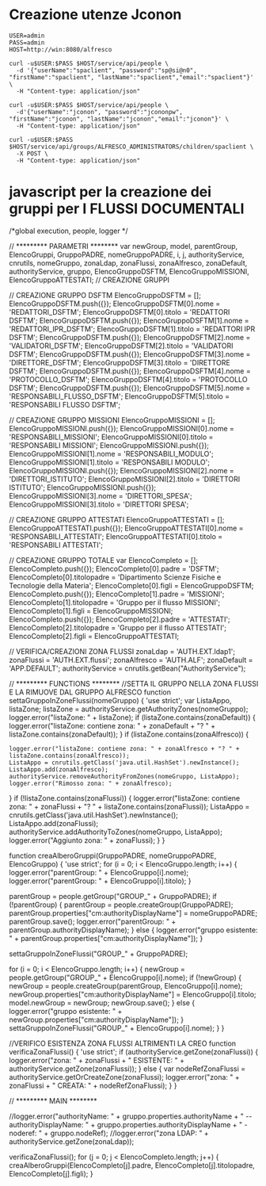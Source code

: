 # Creazione utenze Jconon #

	USER=admin
	PASS=admin
	HOST=http://win:8080/alfresco
	
	curl -u$USER:$PASS $HOST/service/api/people \
	  -d '{"userName":"spaclient", "password":"sp@si@n0", "firstName":"spaclient", "lastName":"spaclient","email":"spaclient"}' \
	  -H "Content-type: application/json"
	
	curl -u$USER:$PASS $HOST/service/api/people \
	  -d'{"userName":"jconon", "password":"jcononpw", "firstName":"jconon", "lastName":"jconon","email":"jconon"}' \
	  -H "Content-type: application/json"
	
	curl -u$USER:$PASS $HOST/service/api/groups/ALFRESCO_ADMINISTRATORS/children/spaclient \
	  -X POST \
	  -H "Content-type: application/json"

	  
# javascript per la creazione dei gruppi per I FLUSSI DOCUMENTALI
/*global execution, people, logger */

// ********* PARAMETRI ********
var newGroup, model, parentGroup, ElencoGruppi, GruppoPADRE, nomeGruppoPADRE, i, j, authorityService, cnrutils, nomeGruppo, zonaLdap, zonaFlussi, zonaAlfresco, zonaDefault, authorityService, gruppo, ElencoGruppoDSFTM, ElencoGruppoMISSIONI, ElencoGruppoATTESTATI;
// CREAZIONE GRUPPI

// CREAZIONE GRUPPO DSFTM
ElencoGruppoDSFTM = [];
ElencoGruppoDSFTM.push({});
ElencoGruppoDSFTM[0].nome = 'REDATTORI_DSFTM';
ElencoGruppoDSFTM[0].titolo = 'REDATTORI DSFTM';
ElencoGruppoDSFTM.push({});
ElencoGruppoDSFTM[1].nome = 'REDATTORI_IPR_DSFTM';
ElencoGruppoDSFTM[1].titolo = 'REDATTORI IPR DSFTM';
ElencoGruppoDSFTM.push({});
ElencoGruppoDSFTM[2].nome = 'VALIDATORI_DSFTM';
ElencoGruppoDSFTM[2].titolo = 'VALIDATORI DSFTM';
ElencoGruppoDSFTM.push({});
ElencoGruppoDSFTM[3].nome = 'DIRETTORE_DSFTM';
ElencoGruppoDSFTM[3].titolo = 'DIRETTORE DSFTM';
ElencoGruppoDSFTM.push({});
ElencoGruppoDSFTM[4].nome = 'PROTOCOLLO_DSFTM';
ElencoGruppoDSFTM[4].titolo = 'PROTOCOLLO DSFTM';
ElencoGruppoDSFTM.push({});
ElencoGruppoDSFTM[5].nome = 'RESPONSABILI_FLUSSO_DSFTM';
ElencoGruppoDSFTM[5].titolo = 'RESPONSABILI FLUSSO DSFTM';

// CREAZIONE GRUPPO MISSIONI
ElencoGruppoMISSIONI = [];
ElencoGruppoMISSIONI.push({});
ElencoGruppoMISSIONI[0].nome = 'RESPONSABILI_MISSIONI';
ElencoGruppoMISSIONI[0].titolo = 'RESPONSABILI MISSIONI';
ElencoGruppoMISSIONI.push({});
ElencoGruppoMISSIONI[1].nome = 'RESPONSABILI_MODULO';
ElencoGruppoMISSIONI[1].titolo = 'RESPONSABILI MODULO';
ElencoGruppoMISSIONI.push({});
ElencoGruppoMISSIONI[2].nome = 'DIRETTORI_ISTITUTO';
ElencoGruppoMISSIONI[2].titolo = 'DIRETTORI ISTITUTO';
ElencoGruppoMISSIONI.push({});
ElencoGruppoMISSIONI[3].nome = 'DIRETTORI_SPESA';
ElencoGruppoMISSIONI[3].titolo = 'DIRETTORI SPESA';

// CREAZIONE GRUPPO ATTESTATI
ElencoGruppoATTESTATI = [];
ElencoGruppoATTESTATI.push({});
ElencoGruppoATTESTATI[0].nome = 'RESPONSABILI_ATTESTATI';
ElencoGruppoATTESTATI[0].titolo = 'RESPONSABILI ATTESTATI';

// CREAZIONE GRUPPO TOTALE
var ElencoCompleto = [];
ElencoCompleto.push({});
ElencoCompleto[0].padre = 'DSFTM';
ElencoCompleto[0].titolopadre = 'Dipartimento Scienze Fisiche e Tecnologie della Materia';
ElencoCompleto[0].figli = ElencoGruppoDSFTM;
ElencoCompleto.push({});
ElencoCompleto[1].padre = 'MISSIONI';
ElencoCompleto[1].titolopadre = 'Gruppo per il flusso MISSIONI';
ElencoCompleto[1].figli = ElencoGruppoMISSIONI;
ElencoCompleto.push({});
ElencoCompleto[2].padre = 'ATTESTATI';
ElencoCompleto[2].titolopadre = 'Gruppo per il flusso ATTESTATI';
ElencoCompleto[2].figli = ElencoGruppoATTESTATI;

// VERIFICA/CREAZIONI ZONA FLUSSI
zonaLdap = 'AUTH.EXT.ldap1';
zonaFlussi = 'AUTH.EXT.flussi';
zonaAlfresco = 'AUTH.ALF';
zonaDefault = 'APP.DEFAULT';
authorityService = cnrutils.getBean("AuthorityService");

// ********* FUNCTIONS ********
//SETTA IL GRUPPO NELLA ZONA FLUSSI E LA RIMUOVE DAL GRUPPO ALFRESCO
function settaGruppoInZoneFlussi(nomeGruppo) {
  'use strict';
  var ListaAppo, listaZone;
  listaZone = authorityService.getAuthorityZones(nomeGruppo);
  logger.error("listaZone: " + listaZone);
  if (listaZone.contains(zonaDefault)) {
    logger.error("listaZone: contiene zona: " + zonaDefault + "? " + listaZone.contains(zonaDefault));
  }
  if (listaZone.contains(zonaAlfresco)) {

    logger.error("listaZone: contiene zona: " + zonaAlfresco + "? " + listaZone.contains(zonaAlfresco));
    ListaAppo = cnrutils.getClass('java.util.HashSet').newInstance();
    ListaAppo.add(zonaAlfresco);
    authorityService.removeAuthorityFromZones(nomeGruppo, ListaAppo);
    logger.error("Rimosso zona: " + zonaAlfresco);
  }
  if (!listaZone.contains(zonaFlussi)) {
    logger.error("listaZone: contiene zona: " + zonaFlussi + "? " + listaZone.contains(zonaFlussi));
    ListaAppo = cnrutils.getClass('java.util.HashSet').newInstance();
    ListaAppo.add(zonaFlussi);
    authorityService.addAuthorityToZones(nomeGruppo, ListaAppo);
    logger.error("Aggiunto zona: " + zonaFlussi);
  }
}

function creaAlberoGruppi(GruppoPADRE, nomeGruppoPADRE, ElencoGruppo) {
  'use strict';
  for (i = 0; i < ElencoGruppo.length; i++) {
    logger.error("parentGroup: " + ElencoGruppo[i].nome);
    logger.error("parentGroup: " + ElencoGruppo[i].titolo);
  }

  parentGroup = people.getGroup("GROUP_" + GruppoPADRE);
  if (!parentGroup) {
    parentGroup = people.createGroup(GruppoPADRE);
    parentGroup.properties["cm:authorityDisplayName"] = nomeGruppoPADRE;
    parentGroup.save();
    logger.error("parentGroup: " + parentGroup.authorityDisplayName);
  } else {
    logger.error("gruppo esistente: " + parentGroup.properties["cm:authorityDisplayName"]);
  }

  settaGruppoInZoneFlussi("GROUP_" + GruppoPADRE);

  for (i = 0; i < ElencoGruppo.length; i++) {
    newGroup = people.getGroup("GROUP_" + ElencoGruppo[i].nome);
    if (!newGroup) {
      newGroup = people.createGroup(parentGroup, ElencoGruppo[i].nome);
      newGroup.properties["cm:authorityDisplayName"] = ElencoGruppo[i].titolo;
      model.newGroup = newGroup;
      newGroup.save();
    } else {
      logger.error("gruppo esistente: " + newGroup.properties["cm:authorityDisplayName"]);
    }
    settaGruppoInZoneFlussi("GROUP_" +  ElencoGruppo[i].nome);
  }
}

//VERIFICO ESISTENZA ZONA FLUSSI ALTRIMENTI LA CREO
function verificaZonaFlussi() {
  'use strict';
  if (authorityService.getZone(zonaFlussi)) {
    logger.error("zona: " + zonaFlussi + " ESISTENTE: " + authorityService.getZone(zonaFlussi));
  } else {
    var nodeRefZonaFlussi =  authorityService.getOrCreateZone(zonaFlussi);
    logger.error("zona: " + zonaFlussi + " CREATA: " + nodeRefZonaFlussi);
  }
}

// ********* MAIN ********

//logger.error("authorityName: " + gruppo.properties.authorityName + " -- authorityDisplayName: " + gruppo.properties.authorityDisplayName + " -noderef: " + gruppo.nodeRef);
//logger.error("zona LDAP: " + authorityService.getZone(zonaLdap));

verificaZonaFlussi();
for (j = 0; j < ElencoCompleto.length; j++) {
  creaAlberoGruppi(ElencoCompleto[j].padre, ElencoCompleto[j].titolopadre, ElencoCompleto[j].figli);
}
